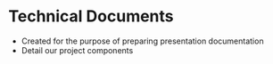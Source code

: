 # Technical Documents
* Created for the purpose of preparing presentation documentation
* Detail our project components 
